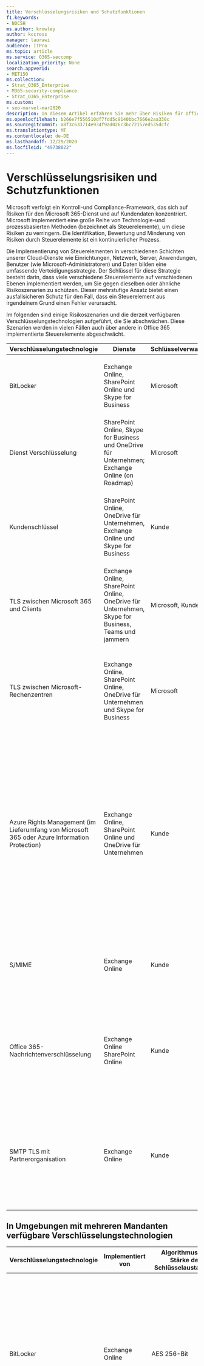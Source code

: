 ```yaml
---
title: Verschlüsselungsrisiken und Schutzfunktionen
f1.keywords:
- NOCSH
ms.author: krowley
author: kccross
manager: laurawi
audience: ITPro
ms.topic: article
ms.service: O365-seccomp
localization_priority: None
search.appverid:
- MET150
ms.collection:
- Strat_O365_Enterprise
- M365-security-compliance
- Strat_O365_Enterprise
ms.custom:
- seo-marvel-mar2020
description: In diesem Artikel erfahren Sie mehr über Risiken für Office 365 und die Verschlüsselungstechnologien, die für den Schutz verfügbar sind.
ms.openlocfilehash: b266e7f556510df7fdd5c9140bbc7666e2aa330c
ms.sourcegitcommit: a8f3c633714e934f9ad026c3bc72157ed535dcfc
ms.translationtype: MT
ms.contentlocale: de-DE
ms.lasthandoff: 12/29/2020
ms.locfileid: "49738022"
---
```

# <a name="encryption-risks-and-protections"></a>Verschlüsselungsrisiken und Schutzfunktionen

Microsoft verfolgt ein Kontroll-und Compliance-Framework, das sich auf Risiken für den Microsoft 365-Dienst und auf Kundendaten konzentriert. Microsoft implementiert eine große Reihe von Technologie-und prozessbasierten Methoden (bezeichnet als Steuerelemente), um diese Risiken zu verringern. Die Identifikation, Bewertung und Minderung von Risiken durch Steuerelemente ist ein kontinuierlicher Prozess. 

Die Implementierung von Steuerelementen in verschiedenen Schichten unserer Cloud-Dienste wie Einrichtungen, Netzwerk, Server, Anwendungen, Benutzer (wie Microsoft-Administratoren) und Daten bilden eine umfassende Verteidigungsstrategie. Der Schlüssel für diese Strategie besteht darin, dass viele verschiedene Steuerelemente auf verschiedenen Ebenen implementiert werden, um Sie gegen dieselben oder ähnliche Risikoszenarien zu schützen. Dieser mehrstufige Ansatz bietet einen ausfallsicheren Schutz für den Fall, dass ein Steuerelement aus irgendeinem Grund einen Fehler verursacht.

Im folgenden sind einige Risikoszenarien und die derzeit verfügbaren Verschlüsselungstechnologien aufgeführt, die Sie abschwächen. Diese Szenarien werden in vielen Fällen auch über andere in Office 365 implementierte Steuerelemente abgeschwächt.

| Verschlüsselungstechnologie | Dienste | Schlüsselverwaltung | Risikoszenario | Wert |
|---------------------------------------------------------------------------------|--------------------------------------------------------------------------------------------------|---------------------|------------------------------------------------------------------------------------------------------------------------------------------|---------------------------------------------------------------------------------------------------------------------------------------------------------------------------------------------------------------------------------------------------------------------------------------------------------------------------------------------------------------------------------------------------------------------------------|
| BitLocker | Exchange Online, SharePoint Online und Skype for Business | Microsoft | Datenträger oder Server werden gestohlen oder nicht ordnungsgemäß recycelt. | BitLocker bietet einen ausfallsicheren Ansatz zum Schutz vor Datenverlust aufgrund gestohlener oder nicht ordnungsgemäß verwendeter Hardware (Server/Datenträger). |
| Dienst Verschlüsselung | SharePoint Online, Skype for Business und OneDrive für Unternehmen; Exchange Online (on Roadmap) | Microsoft | Interner oder externer Hacker versucht, auf einzelne Dateien/Daten als BLOB zuzugreifen. | Die verschlüsselten Daten können nicht ohne Zugriff auf Schlüssel entschlüsselt werden. Hilft, das Risiko eines Hackers, der auf Daten zugreift, zu mindern. |
| Kundenschlüssel | SharePoint Online, OneDrive für Unternehmen, Exchange Online und Skype for Business | Kunde | N/A (dieses Feature ist als Compliance-Feature konzipiert; keine Risikominderung.) | Unterstützt Kunden bei der Erfüllung interner Vorschriften und Compliance-Verpflichtungen sowie der Möglichkeit, den Dienst zu verlassen und den Zugriff von Microsoft auf Daten zu widerrufen. |
| TLS zwischen Microsoft 365 und Clients | Exchange Online, SharePoint Online, OneDrive für Unternehmen, Skype for Business, Teams und jammern | Microsoft, Kunde | Man-in-the-Middle-oder andere Angriffe, um den Datenfluss zwischen Microsoft 365 und Clientcomputern über das Internet zu tippen. | Diese Implementierung stellt einen Mehrwert für Microsoft und Kunden dar und sichert die Datenintegrität, während Sie zwischen Microsoft 365 und dem Client fließt. |
| TLS zwischen Microsoft-Rechenzentren | Exchange Online, SharePoint Online, OneDrive für Unternehmen und Skype for Business | Microsoft | Man-in-the-Middle-oder andere Angriffe zum Tippen auf den Kundendaten Fluss zwischen Microsoft 365-Servern, die sich in verschiedenen Microsoft-Rechenzentren befinden. | Diese Implementierung ist eine weitere Methode zum Schutz von Daten gegen Angriffe zwischen Microsoft-Rechenzentren. |
| Azure Rights Management (im Lieferumfang von Microsoft 365 oder Azure Information Protection) | Exchange Online, SharePoint Online und OneDrive für Unternehmen | Kunde | Daten fallen in die Hände einer Person, die keinen Zugriff auf die Daten haben sollte. | Azure Information Protection verwendet Azure RMS, das Kunden mithilfe von Verschlüsselungs-, Identitäts-und Autorisierungsrichtlinien einen Mehrwert bietet, um Dateien und e-Mails auf mehreren Geräten zu schützen. Azure RMS bietet Kunden einen Mehrwert, bei dem alle e-Mails von Microsoft 365, die bestimmten Kriterien entsprechen (d. h., alle e-Mails an eine bestimmte Adresse), automatisch verschlüsselt werden können, bevor Sie an einen anderen Empfänger gesendet werden. |
| S/MIME | Exchange Online | Kunde | E-Mail fällt in die Hände einer Person, die nicht der beabsichtigte Empfänger ist. | S/MIME bietet Kunden einen Mehrwert, indem sichergestellt wird, dass mit s/MIME verschlüsselte e-Mails nur vom direkten Empfänger der e-Mail entschlüsselt werden können. |
| Office 365-Nachrichtenverschlüsselung | Exchange Online SharePoint Online | Kunde | E-Mail, einschließlich geschützter Anlagen, fällt in die Hände einer Person innerhalb oder außerhalb von Microsoft 365, die nicht der beabsichtigte Empfänger der e-Mail ist. | OM bietet Kunden einen Mehrwert, bei dem alle e-Mails von Microsoft 365, die bestimmten Kriterien entsprechen (d. h., alle e-Mails an eine bestimmte Adresse), automatisch verschlüsselt werden, bevor Sie an einen anderen internen oder externen Empfänger gesendet werden. |
| SMTP TLS mit Partnerorganisation | Exchange Online | Kunde | E-Mails werden über einen man-in-the-Middle-oder einen anderen Angriff abgefangen, während Sie während der Übertragung von einem Microsoft 365-Mandanten in eine andere Partnerorganisation unterwegs sind. | Dieses Szenario bietet dem Kunden einen Mehrwert, sodass er alle e-Mails zwischen dem Microsoft 365-Mandanten und der e-Mail-Organisation seines Partners innerhalb eines verschlüsselten SMTP-Kanals senden/empfangen kann. |

## <a name="encryption-technologies-available-in-multi-tenant-environments"></a>In Umgebungen mit mehreren Mandanten verfügbare Verschlüsselungstechnologien

| Verschlüsselungstechnologie | Implementiert von | Algorithmus und Stärke des Schlüsselaustauschs | Schlüsselverwaltung\* | FIPS 140-2 validiert |
|----------------------------------------------------------------------------------|-------------------------|------------------------------------------------------------------------------------------------------------------------------------------------------------------------------------|--------------------------------------------------------------------------------------------------------------------------------------------------------------------------------------------------------------------------------------------------------------------------------------------------------------------------------------------------------------------------------------------------------------------------------------------------------------------------------------------------------------------------------------------------------------------------------------------------------------------------------------------------------------------------------------------------------------------------------------------------------------------------------------------------------------------------------------------------------------------------------------------------------------|-----------------------------------------------------------------------|
| BitLocker | Exchange Online | AES 256-Bit | Der externe AES-Schlüssel wird in einem geheimen Tresor und in der Registrierung des Exchange-Servers gespeichert. Bei dem geheimen Safe handelt es sich um ein gesichertes Repository, das hochstufige Höhen-und Genehmigungen für den Zugriff erfordert. Der Zugriff kann nur mithilfe eines internen Tools namens Lockbox angefordert und genehmigt werden. Der externe AES-Schlüssel wird auch im Trusted Platform-Modul auf dem Server gespeichert. Ein 48 stelliges numerisches Kennwort wird in Active Directory gespeichert und durch Lockbox geschützt. | Ja |
|  | SharePoint Online | AES 256-Bit | Externer AES-Schlüssel wird in einem geheimen Tresor gespeichert. Bei dem geheimen Safe handelt es sich um ein gesichertes Repository, das hochstufige Höhen-und Genehmigungen für den Zugriff erfordert. Der Zugriff kann nur mithilfe eines internen Tools namens Lockbox angefordert und genehmigt werden. Der externe AES-Schlüssel wird auch im Trusted Platform-Modul auf dem Server gespeichert. Ein 48 stelliges numerisches Kennwort wird in Active Directory gespeichert und durch Lockbox geschützt. | Ja |
|  | Skype for Business | AES 256-Bit | Externer AES-Schlüssel wird in einem geheimen Tresor gespeichert. Bei dem geheimen Safe handelt es sich um ein gesichertes Repository, das hochstufige Höhen-und Genehmigungen für den Zugriff erfordert. Der Zugriff kann nur mithilfe eines internen Tools namens Lockbox angefordert und genehmigt werden. Der externe AES-Schlüssel wird auch im Trusted Platform-Modul auf dem Server gespeichert. Ein 48 stelliges numerisches Kennwort wird in Active Directory gespeichert und durch Lockbox geschützt. | Ja |
| Dienst Verschlüsselung | Microsoft Office SharePoint Online | AES 256-Bit | Die zum Verschlüsseln der Blobs verwendeten Schlüssel werden in der SharePoint Online Inhaltsdatenbank gespeichert. Die SharePoint Online Inhaltsdatenbank ist durch Datenbankzugriffs Steuerelemente und die Verschlüsselung im Rest geschützt. Die Verschlüsselung erfolgt mithilfe von DSA in der Azure SQL-Datenbank. Diese Geheimnisse befinden sich auf Dienstebene für SharePoint Online, nicht auf Mandantenebene. Diese Geheimnisse (manchmal auch als Hauptschlüssel bezeichnet) werden in einem separaten sicheren Repository gespeichert, das als Schlüsselspeicher bezeichnet wird. DSA bietet Sicherheit im Ruhezustand sowohl für die aktive Datenbank als auch für die Datenbanksicherungen und Transaktionsprotokolle. Wenn Kunden den optionalen Schlüssel bereitstellen, wird der Kundenschlüssel in Azure Key Vault gespeichert, und der Dienst verwendet den Schlüssel zum Verschlüsseln eines Mandanten Schlüssels, der zum Verschlüsseln eines Standort Schlüssels verwendet wird, der dann zum Verschlüsseln der Tasten auf Dateiebene verwendet wird. Im Wesentlichen wird eine neue Schlüsselhierarchie eingeführt, wenn der Kunde einen Schlüssel bereitstellt. | Ja |
|  | Skype for Business | AES 256-Bit | Jedes Datenelement wird mit einem anderen zufällig generierten 256-Bit-Schlüssel verschlüsselt. Der Verschlüsselungsschlüssel wird in einer entsprechenden XML-Metadatendatei gespeichert, die auch über einen Hauptschlüssel für die Konferenz verschlüsselt wird. Der Hauptschlüssel wird auch einmal nach dem Zufallsprinzip pro Konferenz generiert. | Ja |
|  | Exchange Online | AES 256-Bit | Jedes Postfach wird mithilfe einer Daten Verschlüsselungsrichtlinie verschlüsselt, die Verschlüsselungsschlüssel verwendet, die von Microsoft (on Roadmap) oder vom Kunden gesteuert werden (wenn der Kundenschlüssel verwendet wird). | Ja |
| TLS zwischen Microsoft 365 und Clients/Partnern | Exchange Online | [Opportunistisches TLS, das mehrere Verschlüsselungs Pakete unterstützt](https://technet.microsoft.com/library/mt163898.aspx) | Das TLS-Zertifikat für Exchange Online (Outlook.Office.com) ist ein 2048-Bit-SHA256RSA-Zertifikat, das von Baltimore Cybertrust root ausgestellt wurde. <br> <br> Das TLS-Stammzertifikat für Exchange Online ist ein 2048-Bit-SHA1RSA-Zertifikat, das von Baltimore Cybertrust root ausgestellt wurde. | Ja, wenn TLS 1,2 mit 256-Bit-Verschlüsselungsstärke verwendet wird |
|  | Microsoft Office SharePoint Online | TLS 1,2 mit AES 256 <br> <br> [Datenverschlüsselung in OneDrive for Business und SharePoint Online](https://technet.microsoft.com/library/dn905447.aspx) | Das TLS-Zertifikat für SharePoint Online (*. SharePoint.com) ist ein 2048-Bit-SHA256RSA-Zertifikat, das von Baltimore Cybertrust root ausgestellt wurde. <br> <br> Das TLS-Stammzertifikat für SharePoint Online ist ein 2048-Bit-SHA1RSA-Zertifikat, das von Baltimore Cybertrust root ausgestellt wurde. | Ja |
|  | Skype for Business | [TLS für SIP-Kommunikation und PSOM-Datenfreigabesitzungen](https://support.office.com/article/Set-up-your-network-for-Skype-for-Business-Online-d21f89b0-3afc-432e-b735-036b2432fdbf) | Das TLS-Zertifikat für Skype for Business (*. lync.com) ist ein 2048-Bit-SHA256RSA-Zertifikat, das von Baltimore Cybertrust root ausgestellt wurde. <br> <br> Das TLS-Stammzertifikat für Skype for Business ist ein 2048-Bit-SHA256RSA-Zertifikat, das von Baltimore Cybertrust root ausgestellt wurde. | Ja |
|  | Microsoft Teams | TLS 1,2 mit AES 256 <br> <br> [Häufig gestellte Fragen zu Microsoft Teams – Administratorhilfe](https://docs.microsoft.com/MicrosoftTeams/teams-overview) | Das TLS-Zertifikat für Microsoft Teams (Teams.Microsoft.com, Edge.Skype.com) ist ein 2048-Bit-SHA256RSA-Zertifikat, das von Baltimore Cybertrust root ausgestellt wurde. <br> <br> Das TLS-Stammzertifikat für Microsoft Teams ist ein 2048-Bit-SHA256RSA-Zertifikat, das von Baltimore Cybertrust root ausgestellt wurde. | Ja |
| TLS zwischen Microsoft-Rechenzentren | Alle Microsoft 365-Dienste | TLS 1,2 mit AES 256 <br> <br> SRTP (Secure Real-Time Transport Protocol) | Microsoft verwendet eine intern verwaltete und bereitgestellte Zertifizierungsstelle für die Server-zu-Server-Kommunikation zwischen Microsoft-Rechenzentren. | Ja |
| Azure Rights Management (im Lieferumfang von Microsoft 365 oder Azure Information Protection) | Exchange Online | Unterstützt den [kryptografischen Modus 2](https://docs.microsoft.com/previous-versions/windows/it-pro/windows-server-2008-R2-and-2008/hh867439(v=ws.10)), eine aktualisierte und erweiterte RMS-kryptografische Implementierung. Er unterstützt RSA 2048 für Signatur und Verschlüsselung sowie SHA-256 für Hash in der Signatur. | [Verwaltet von Microsoft](https://docs.microsoft.com/azure/information-protection/plan-implement-tenant-key). | Ja |
|  | SharePoint Online | Unterstützt den [kryptografischen Modus 2](https://docs.microsoft.com/previous-versions/windows/it-pro/windows-server-2008-R2-and-2008/hh867439(v=ws.10)), eine aktualisierte und erweiterte RMS-kryptografische Implementierung. Er unterstützt RSA 2048 für Signatur und Verschlüsselung sowie SHA-256 für die Signatur. | [Verwaltet von Microsoft](https://docs.microsoft.com/azure/information-protection/plan-implement-tenant-key), dies ist die Standardeinstellung; oder <br> <br> Kunden verwaltet, was eine Alternative zu den von Microsoft verwalteten Schlüsseln ist. Organisationen, die über ein IT-verwaltetes Azure-Abonnement verfügen, können BYOK verwenden und die Nutzung ohne Aufpreis protokollieren. Weitere Informationen finden Sie unter [Implementing Bring your own Key](https://docs.microsoft.com/azure/information-protection/plan-implement-tenant-key). In dieser Konfiguration werden nCipher-HSMs verwendet, um Ihre Schlüssel zu schützen. Weitere Informationen finden Sie unter [nCipher HSMs und Azure RMS](https://www.thales-esecurity.com/msrms/cloud). | Ja |
| S/MIME | Exchange Online | Syntax des kryptografischen Nachrichtenstandards 1,5 (PKCS #7) | Hängt von der bereitgestellten Infrastruktur mit öffentlichen Schlüsseln des Kunden ab. Die Schlüsselverwaltung wird vom Kunden ausgeführt, und Microsoft hat nie Zugriff auf die privaten Schlüssel, die für die Signierung und Entschlüsselung verwendet werden. | Ja, wenn Sie zum Verschlüsseln von ausgehenden Nachrichten mit 3DES oder AES256 konfiguriert sind |
| Office 365-Nachrichtenverschlüsselung | Exchange Online | Identisch mit Azure RMS ([kryptografischer Modus 2](https://technet.microsoft.com/library/dn569290.aspx) – RSA 2048 für Signatur und Verschlüsselung und SHA-256 für die Signatur) | Verwendet Azure Information Protection als Verschlüsselungsinfrastruktur. Die verwendete Verschlüsselungsmethode hängt davon ab, woher Sie die RMS-Schlüssel zum Verschlüsseln und Entschlüsseln von Nachrichten erhalten. | Ja |
| SMTP TLS mit Partnerorganisation | Exchange Online | TLS 1,2 mit AES 256 | Das TLS-Zertifikat für Exchange Online (Outlook.Office.com) ist ein 2048-Bit-SHA256RSA-Zertifikat, das von Baltimore Cybertrust root ausgestellt wurde. <br> <br> Das TLS-Stammzertifikat für Exchange Online ist ein 2048-Bit-SHA1RSA-Zertifikat, das von Baltimore Cybertrust root ausgestellt wurde. | Ja, wenn TLS 1,2 mit 256-Bit-Verschlüsselungsstärke verwendet wird |

*\*TLS-Zertifikate, auf die in dieser Tabelle verwiesen wird, gelten für US-Rechenzentren; nicht-US-Rechenzentren verwenden auch 2048-Bit-SHA256RSA-Zertifikate.*

## <a name="encryption-technologies-available-in-government-cloud-community-environments"></a>Verfügbare Verschlüsselungstechnologien in öffentlichen Cloud-Community-Umgebungen

| Verschlüsselungstechnologie | Implementiert von | Algorithmus und Stärke des Schlüsselaustauschs | Schlüsselverwaltung\* | FIPS 140-2 validiert |
|---------------------------------------------|--------------------------------------------------------|------------------------------------------------------------------------------------------------------------------------------------------------------------------------------------|--------------------------------------------------------------------------------------------------------------------------------------------------------------------------------------------------------------------------------------------------------------------------------------------------------------------------------------------------------------------------------------------------------------------------------------------------------------------------------------------------------------------------------------------------------------------------------------------------------------------------------------------------------------------------------------------------------------------------------------------------------------------------------------------------------------------------------------------------------------------------------------------------------------|-------------------------------------------------------------------------|
| BitLocker | Exchange Online | AES 256-Bit | Der externe AES-Schlüssel wird in einem geheimen Tresor und in der Registrierung des Exchange-Servers gespeichert. Bei dem geheimen Safe handelt es sich um ein gesichertes Repository, das hochstufige Höhen-und Genehmigungen für den Zugriff erfordert. Der Zugriff kann nur mithilfe eines internen Tools namens Lockbox angefordert und genehmigt werden. Der externe AES-Schlüssel wird auch im Trusted Platform-Modul auf dem Server gespeichert. Ein 48 stelliges numerisches Kennwort wird in Active Directory gespeichert und durch Lockbox geschützt. | Ja |
|  | SharePoint Online | AES 256-Bit | Externer AES-Schlüssel wird in einem geheimen Tresor gespeichert. Bei dem geheimen Safe handelt es sich um ein gesichertes Repository, das hochstufige Höhen-und Genehmigungen für den Zugriff erfordert. Der Zugriff kann nur mithilfe eines internen Tools namens Lockbox angefordert und genehmigt werden. Der externe AES-Schlüssel wird auch im Trusted Platform-Modul auf dem Server gespeichert. Ein 48 stelliges numerisches Kennwort wird in Active Directory gespeichert und durch Lockbox geschützt. | Ja |
|  | Skype for Business | AES 256-Bit | Externer AES-Schlüssel wird in einem geheimen Tresor gespeichert. Bei dem geheimen Safe handelt es sich um ein gesichertes Repository, das hochstufige Höhen-und Genehmigungen für den Zugriff erfordert. Der Zugriff kann nur mithilfe eines internen Tools namens Lockbox angefordert und genehmigt werden. Der externe AES-Schlüssel wird auch im Trusted Platform-Modul auf dem Server gespeichert. Ein 48 stelliges numerisches Kennwort wird in Active Directory gespeichert und durch Lockbox geschützt. | Ja |
| Dienst Verschlüsselung | Microsoft Office SharePoint Online | AES 256-Bit | Die zum Verschlüsseln der Blobs verwendeten Schlüssel werden in der SharePoint Online Inhaltsdatenbank gespeichert. Die SharePoint Online Inhaltsdatenbanken werden durch Datenbankzugriffs Steuerelemente und die Verschlüsselung im Rest geschützt. Die Verschlüsselung erfolgt mithilfe von DSA in der Azure SQL-Datenbank. Diese Geheimnisse befinden sich auf Dienstebene für SharePoint Online, nicht auf Mandantenebene. Diese Geheimnisse (manchmal auch als Hauptschlüssel bezeichnet) werden in einem separaten sicheren Repository gespeichert, das als Schlüsselspeicher bezeichnet wird. DSA bietet Sicherheit im Ruhezustand sowohl für die aktive Datenbank als auch für die Datenbanksicherungen und Transaktionsprotokolle. Wenn Kunden den optionalen Schlüssel bereitstellen, wird der Kundenschlüssel in Azure Key Vault gespeichert, und der Dienst verwendet den Schlüssel zum Verschlüsseln eines Mandanten Schlüssels, der zum Verschlüsseln eines Standort Schlüssels verwendet wird, der dann zum Verschlüsseln der Tasten auf Dateiebene verwendet wird. Im Wesentlichen wird eine neue Schlüsselhierarchie eingeführt, wenn der Kunde einen Schlüssel bereitstellt. | Ja |
|  | Skype for Business | AES 256-Bit | Jedes Datenelement wird mit einem anderen zufällig generierten 256-Bit-Schlüssel verschlüsselt. Der Verschlüsselungsschlüssel wird in einer entsprechenden XML-Metadatendatei gespeichert, die auch über einen Hauptschlüssel für die Konferenz verschlüsselt wird. Der Hauptschlüssel wird auch einmal nach dem Zufallsprinzip pro Konferenz generiert. | Ja |
|  | Exchange Online | AES 256-Bit | Jedes Postfach wird mithilfe einer Daten Verschlüsselungsrichtlinie verschlüsselt, die von Microsoft oder dem Kunden gesteuerte Verschlüsselungsschlüssel verwendet (wenn der Kundenschlüssel verwendet wird). | Ja |
| TLS zwischen Microsoft 365 und Clients/Partnern | Exchange Online | [Opportunistisches TLS, das mehrere Verschlüsselungs Pakete unterstützt](https://technet.microsoft.com/library/mt163898.aspx) | Das TLS-Zertifikat für Exchange Online (Outlook.Office.com) ist ein 2048-Bit-SHA256RSA-Zertifikat, das von Baltimore Cybertrust root ausgestellt wurde. <br> <br> Das TLS-Stammzertifikat für Exchange Online ist ein 2048-Bit-SHA1RSA-Zertifikat, das von Baltimore Cybertrust root ausgestellt wurde. | Ja, wenn TLS 1,2 mit 256-Bit-Verschlüsselungsstärke verwendet wird |
|  | Microsoft Office SharePoint Online | TLS 1,2 mit AES 256 | Das TLS-Zertifikat für SharePoint Online (*. SharePoint.com) ist ein 2048-Bit-SHA256RSA-Zertifikat, das von Baltimore Cybertrust root ausgestellt wurde. <br> <br> Das TLS-Stammzertifikat für SharePoint Online ist ein 2048-Bit-SHA1RSA-Zertifikat, das von Baltimore Cybertrust root ausgestellt wurde. | Ja |
|  | Skype for Business | TLS für SIP-Kommunikation und PSOM-Datenfreigabesitzungen | Das TLS-Zertifikat für Skype for Business (*. lync.com) ist ein 2048-Bit-SHA256RSA-Zertifikat, das von Baltimore Cybertrust root ausgestellt wurde. <br> <br> Das TLS-Stammzertifikat für Skype for Business ist ein 2048-Bit-SHA256RSA-Zertifikat, das von Baltimore Cybertrust root ausgestellt wurde. | Ja |
|  | Microsoft Teams | [Häufig gestellte Fragen zu Microsoft Teams – Administratorhilfe](https://docs.microsoft.com/MicrosoftTeams/teams-overview) | Das TLS-Zertifikat für Microsoft Teams (Teams.Microsoft.com; Edge.Skype.com) ist ein 2048-Bit-SHA256RSA-Zertifikat, das von Baltimore Cybertrust root ausgestellt wurde. <br> <br> Das TLS-Stammzertifikat für Microsoft Teams ist ein 2048-Bit-SHA256RSA-Zertifikat, das von Baltimore Cybertrust root ausgestellt wurde. | Ja |
| TLS zwischen Microsoft-Rechenzentren | Exchange Online, SharePoint Online Skype for Business | TLS 1,2 mit AES 256 | Microsoft verwendet eine intern verwaltete und bereitgestellte Zertifizierungsstelle für die Server-zu-Server-Kommunikation zwischen Microsoft-Rechenzentren. | Ja |
|  |  | SRTP (Secure Real-Time Transport Protocol) |  |  |
| Azure Rights Management-Dienst | Exchange Online | Unterstützt den [kryptografischen Modus 2](https://docs.microsoft.com/previous-versions/windows/it-pro/windows-server-2008-R2-and-2008/hh867439(v=ws.10)), eine aktualisierte und erweiterte RMS-kryptografische Implementierung. Er unterstützt RSA 2048 für Signatur und Verschlüsselung sowie SHA-256 für Hash in der Signatur. | [Verwaltet von Microsoft](https://docs.microsoft.com/azure/information-protection/plan-implement-tenant-key). | Ja |
|  | SharePoint Online | Unterstützt den [kryptografischen Modus 2](https://docs.microsoft.com/previous-versions/windows/it-pro/windows-server-2008-R2-and-2008/hh867439(v=ws.10)), eine aktualisierte und erweiterte RMS-kryptografische Implementierung. Er unterstützt RSA 2048 für Signatur und Verschlüsselung sowie SHA-256 für Hash in der Signatur. | [Verwaltet von Microsoft](https://docs.microsoft.com/azure/information-protection/plan-implement-tenant-key), dies ist die Standardeinstellung; oder <br> <br> Kunden verwaltet (auch bekannt als BYOK), eine Alternative zu von Microsoft verwalteten Schlüsseln. Organisationen, die über ein IT-verwaltetes Azure-Abonnement verfügen, können BYOK verwenden und die Nutzung ohne Aufpreis protokollieren. Weitere Informationen finden Sie unter [Implementing Bring your own Key](https://docs.microsoft.com/azure/information-protection/plan-implement-tenant-key). <br> <br> Im BYOK-Szenario werden nCipher-HSMs zum Schutz Ihrer Schlüssel verwendet. Weitere Informationen finden Sie unter [nCipher HSMs und Azure RMS](https://www.thales-esecurity.com/msrms/cloud). | Ja |
| S/MIME | Exchange Online | Syntax des kryptografischen Nachrichtenstandards 1,5 (PKCS #7) | Hängt von der bereitgestellten Infrastruktur für öffentliche Schlüssel ab. | Ja, wenn konfiguriert, um ausgehende Nachrichten mit 3DES oder AES-256 zu verschlüsseln. |
| Office 365-Nachrichtenverschlüsselung | Exchange Online | Identisch mit Azure RMS ([kryptografischer Modus 2](https://technet.microsoft.com/library/dn569290.aspx) – RSA 2048 für Signatur und Verschlüsselung und SHA-256 für Hash in der Signatur) | Verwendet Azure RMS als Verschlüsselungsinfrastruktur. Die verwendete Verschlüsselungsmethode hängt davon ab, woher Sie die RMS-Schlüssel zum Verschlüsseln und Entschlüsseln von Nachrichten erhalten. <br> <br> Wenn Sie Microsoft Azure RMS verwenden, um die Schlüssel zu erhalten, wird kryptografischer Modus 2 verwendet. Wenn Sie Active Directory (AD) RMS verwenden, um die Schlüssel abzurufen, wird entweder Kryptografiemodus 1 oder 2 verwendet. Die verwendete Methode hängt von Ihrer lokalen AD RMS-Bereitstellung ab. Kryptografiemodus 1 ist die ursprüngliche Kryptografieimplementierung für AD RMS. Er unterstützt RSA 1024 für Signatur und Verschlüsselung und unterstützt SHA-1 für die Signatur. Dieser Modus wird weiterhin von allen aktuellen Versionen von RMS unterstützt, mit Ausnahme der BYOK-Konfigurationen, die HSMs verwenden. | Ja |
| SMTP TLS mit Partnerorganisation | Exchange Online | TLS 1,2 mit AES 256 | Das TLS-Zertifikat für Exchange Online (Outlook.Office.com) ist ein 2048-Bit-SHA256RSA-Zertifikat, das von Baltimore Cybertrust root ausgestellt wurde. <br> <br> Das TLS-Stammzertifikat für Exchange Online ist ein 2048-Bit-sha1RSA-Zertifikat, das von Baltimore Cybertrust root ausgestellt wurde. <br> <br> Beachten Sie, dass sich unsere Zertifikate aus Sicherheitsgründen von Zeit zu Zeit ändern. | Ja |

*\*TLS-Zertifikate, auf die in dieser Tabelle verwiesen wird, gelten für US-Rechenzentren; nicht-US-Rechenzentren verwenden auch 2048-Bit-SHA256RSA-Zertifikate.*
